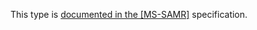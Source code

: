This type is [documented in the [MS-SAMR]](https://learn.microsoft.com/en-us/openspecs/windows_protocols/ms-samr/b2f614b9-0312-421a-abed-10ee002ef780) specification.
